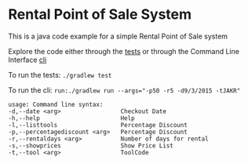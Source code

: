 # Rental Point of Sale System

This is a java code example for a simple Rental Point of Sale system

Explore the code either through the [tests](./app/src/test/java/org/rentalpos/RentalPOSTests.java)
or through the Command Line Interface [cli](./app/src/main/java/org/rentalpos/RentalPOSApp.java)

To run the tests:
`./gradlew test`

To run the cli:
`run:./gradlew run --args="-p50 -r5 -d9/3/2015 -tJAKR"`
```
usage: Command line syntax:
-d,--date <arg>                 Checkout Date
-h,--help                       Help
-l,--listtools                  Percentage Discount
-p,--percentagediscount <arg>   Percentage Discount
-r,--rentaldays <arg>           Number of days for rental
-s,--showprices                 Show Price List
-t,--tool <arg>                 ToolCode
```

